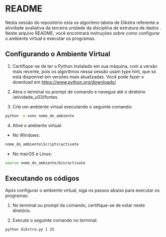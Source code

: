 # README

Nesta sessão do  repositório esta os algoritmo tabela de Dikstra referente a atividade avaliativa da terceira unidade da disciplina de estrutura de dados . Neste arquivo README, você encontrará instruções sobre como configurar o ambiente virtual e executar os programas.

## Configurando o Ambiente Virtual

1. Certifique-se de ter o Python instalado em sua máquina, com a versão mais recente, pois os algoritmos nessa sessão usam type hint, que só está disponível em versões mais atualizadas. Você pode fazer o download em https://www.python.org/downloads/.

2. Abra o terminal ou prompt de comando e navegue até o diretório /atividade_u03/fontes.

3. Crie um ambiente virtual executando o seguinte comando:

```bash
python -m venv nome_do_ambiente
```

4. Ative o ambiente virtual:

- No Windows:
```bash
nome_do_ambiente\Scripts\activate
```

- No macOS e Linux:
```bash
source nome_do_ambiente/bin/activate
```

## Executando os códigos

Após configurar o ambiente virtual, siga os passos abaixo para executar os programas:

1. No terminal ou prompt de comando, certifique-se de estar neste diretório.

2. Execute o seguinte comando no terminal:

```bash
python dikstra.py 1 25
```